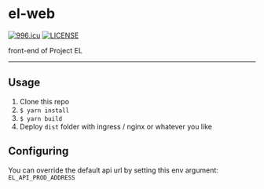 # el-web

[![996.icu](https://img.shields.io/badge/link-996.icu-red.svg)](https://996.icu)
[![LICENSE](https://img.shields.io/badge/license-Anti%20996-blue.svg)](https://github.com/996icu/996.ICU/blob/master/LICENSE)

front-end of Project EL

---

## Usage

1. Clone this repo
2. `$ yarn install`
3. `$ yarn build`
4. Deploy `dist` folder with ingress / nginx or whatever you like

## Configuring

You can override the default api url by setting this env argument: `EL_API_PROD_ADDRESS`